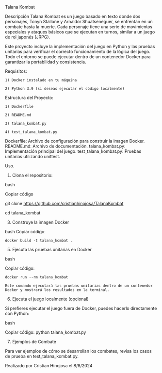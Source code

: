 Talana Kombat

Descripción
Talana Kombat es un juego basado en texto donde dos personajes, Tonyn Stallone y Arnaldor Shuatseneguer, se enfrentan en un combate hasta la muerte. Cada personaje tiene una serie de movimientos especiales y ataques básicos que se ejecutan en turnos, similar a un juego de rol japonés (JRPG).

Este proyecto incluye la implementación del juego en Python y las pruebas unitarias para verificar el correcto funcionamiento de la lógica del juego. Todo el entorno se puede ejecutar dentro de un contenedor Docker para garantizar la portabilidad y consistencia.

Requisitos:

    1) Docker instalado en tu máquina
    
    2) Python 3.9 (si deseas ejecutar el código localmente)

Estructura del Proyecto:

    1) Dockerfile
    
    2) README.md
    
    3) talana_kombat.py
    
    4) test_talana_kombat.py

Dockerfile: Archivo de configuración para construir la imagen Docker.
README.md: Archivo de documentación.
talana_kombat.py: Implementación principal del juego.
test_talana_kombat.py: Pruebas unitarias utilizando unittest.

Uso.

1. Clona el repositorio:

bash

Copiar código

   git clone https://github.com/cristianhinojosa/TalanaKombat

   cd talana_kombat


3. Construye la imagen Docker

bash
Copiar código:

    docker build -t talana_kombat .

5. Ejecuta las pruebas unitarias en Docker

bash

Copiar código:
    
    docker run --rm talana_kombat
   
    Este comando ejecutará las pruebas unitarias dentro de un contenedor Docker y mostrará los resultados en la terminal.

6. Ejecuta el juego localmente (opcional)

Si prefieres ejecutar el juego fuera de Docker, puedes hacerlo directamente con Python:

bash

Copiar código:
    python talana_kombat.py


7. Ejemplos de Combate

Para ver ejemplos de cómo se desarrollan los combates, revisa los casos de prueba en test_talana_kombat.py.


Realizado por Cristian Hinojosa el 8/8/2024
